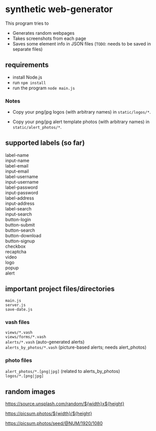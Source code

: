 
# synthetic web-generator

This program tries to

* Generates random webpages
* Takes screenshots from each page
* Saves some element info in JSON files (`TODO`: needs to be saved in separate files)

## requirements

* install Node.js
* run `npm install`
* run the program `node main.js`

### Notes

* Copy your png/jpg logos (with arbitrary names) in `static/logos/*`.

* Copy your png/jpg alert template photos (with arbitrary names) in `static/alert_photos/*`.

## supported labels (so far)

label-name\
input-name\
label-email\
input-email\
label-username\
input-username\
label-password\
input-password\
label-address\
input-address\
label-search\
input-search\
button-login\
button-submit\
button-search\
button-download\
button-signup\
checkbox\
recaptcha\
video\
logo\
popup\
alert

## important project files/directories

`main.js`\
`server.js`\
`save-date.js`

### vash files

`views/*.vash`\
`views/forms/*.vash`\
`alerts/*.vash` (auto-generated alerts)\
`alerts_by_photos/*.vash` (picture-based alerts; needs alert_photos)

### photo files

`alert_photos/*.[png|jpg]` (related to alerts_by_photos)\
`logos/*.[png|jpg]`

## random images

<https://source.unsplash.com/random/${width}x${height}>

<https://picsum.photos/${width}/${height}>

<https://picsum.photos/seed/@NUM/1920/1080>
